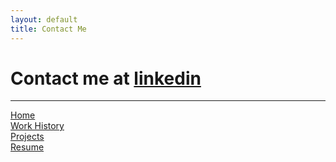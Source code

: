 ```yaml
---
layout: default
title: Contact Me
---
```


# Contact me at [linkedin](https://www.linkedin.com/in/ejem-brandon/)

---
[Home](https://ejem0724.github.io)\
[Work History](https://ejem0724.github.io/work-history)\
[Projects](https://ejem0724.github.io/projects)\
[Resume](https://drive.google.com/file/d/1N04MfUDJqpCMQxs24CMc0z-Vb1zr_SuE/view?usp=drive_link)

